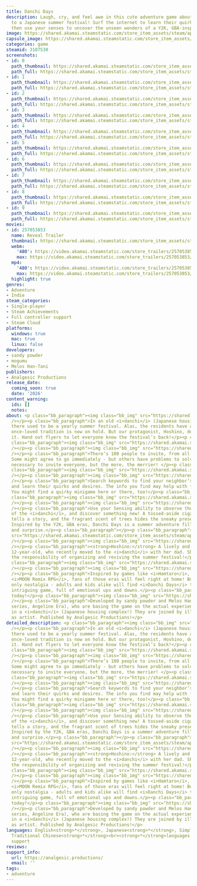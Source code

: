 ```yaml
---
title: Danchi Days
description: Laugh, cry, and feel awe in this cute adventure game about inviting characters
  to a Japanese summer festival! Surf the internet to learn their quirks and desires,
  then use your senses to uncover the unseen wonders of a Y2K, GBA-inspired world.
image: https://shared.akamai.steamstatic.com/store_item_assets/steam/apps/3107530/header.jpg?t=1733788693
capsule_image: https://shared.akamai.steamstatic.com/store_item_assets/steam/apps/3107530/6c0a9e5483db2e0a4517d246bfa565a939eea8aa/capsule_231x87.jpg?t=1733788693
categories: game
steamid: 3107530
screenshots:
- id: 0
  path_thumbnail: https://shared.akamai.steamstatic.com/store_item_assets/steam/apps/3107530/ss_1951fc39653ee1ed814771f347dca0d5ea9ca42a.600x338.jpg?t=1733788693
  path_full: https://shared.akamai.steamstatic.com/store_item_assets/steam/apps/3107530/ss_1951fc39653ee1ed814771f347dca0d5ea9ca42a.1920x1080.jpg?t=1733788693
- id: 1
  path_thumbnail: https://shared.akamai.steamstatic.com/store_item_assets/steam/apps/3107530/ss_9c65159bd6200f30654f0974ad7e618af49e0bc3.600x338.jpg?t=1733788693
  path_full: https://shared.akamai.steamstatic.com/store_item_assets/steam/apps/3107530/ss_9c65159bd6200f30654f0974ad7e618af49e0bc3.1920x1080.jpg?t=1733788693
- id: 2
  path_thumbnail: https://shared.akamai.steamstatic.com/store_item_assets/steam/apps/3107530/ss_4aa67da4bd4d102f6bcca53d93965d0f9eccdbd7.600x338.jpg?t=1733788693
  path_full: https://shared.akamai.steamstatic.com/store_item_assets/steam/apps/3107530/ss_4aa67da4bd4d102f6bcca53d93965d0f9eccdbd7.1920x1080.jpg?t=1733788693
- id: 3
  path_thumbnail: https://shared.akamai.steamstatic.com/store_item_assets/steam/apps/3107530/ss_f0dc94abbac9c4107b6ffb6726a45a2d8dac9a49.600x338.jpg?t=1733788693
  path_full: https://shared.akamai.steamstatic.com/store_item_assets/steam/apps/3107530/ss_f0dc94abbac9c4107b6ffb6726a45a2d8dac9a49.1920x1080.jpg?t=1733788693
- id: 4
  path_thumbnail: https://shared.akamai.steamstatic.com/store_item_assets/steam/apps/3107530/ss_ef06d7736e49f1c1330010d287ee4f823ca24d57.600x338.jpg?t=1733788693
  path_full: https://shared.akamai.steamstatic.com/store_item_assets/steam/apps/3107530/ss_ef06d7736e49f1c1330010d287ee4f823ca24d57.1920x1080.jpg?t=1733788693
- id: 5
  path_thumbnail: https://shared.akamai.steamstatic.com/store_item_assets/steam/apps/3107530/ss_c3bc71b7cbbb92a2d63bb84a29f1572c3c9d92e0.600x338.jpg?t=1733788693
  path_full: https://shared.akamai.steamstatic.com/store_item_assets/steam/apps/3107530/ss_c3bc71b7cbbb92a2d63bb84a29f1572c3c9d92e0.1920x1080.jpg?t=1733788693
- id: 6
  path_thumbnail: https://shared.akamai.steamstatic.com/store_item_assets/steam/apps/3107530/ss_e5f501865d33cdc98c2c19f5b86185f435c53231.600x338.jpg?t=1733788693
  path_full: https://shared.akamai.steamstatic.com/store_item_assets/steam/apps/3107530/ss_e5f501865d33cdc98c2c19f5b86185f435c53231.1920x1080.jpg?t=1733788693
- id: 7
  path_thumbnail: https://shared.akamai.steamstatic.com/store_item_assets/steam/apps/3107530/ss_4d66d31daff9c35ce36178b2df46b83bb996b139.600x338.jpg?t=1733788693
  path_full: https://shared.akamai.steamstatic.com/store_item_assets/steam/apps/3107530/ss_4d66d31daff9c35ce36178b2df46b83bb996b139.1920x1080.jpg?t=1733788693
- id: 8
  path_thumbnail: https://shared.akamai.steamstatic.com/store_item_assets/steam/apps/3107530/ss_0676e3abb4e7b1d81184e640ddb36861ebd48a79.600x338.jpg?t=1733788693
  path_full: https://shared.akamai.steamstatic.com/store_item_assets/steam/apps/3107530/ss_0676e3abb4e7b1d81184e640ddb36861ebd48a79.1920x1080.jpg?t=1733788693
- id: 9
  path_thumbnail: https://shared.akamai.steamstatic.com/store_item_assets/steam/apps/3107530/ss_f7d8d5e4ed6a9aa94ddc4146307ab18dbd7dc982.600x338.jpg?t=1733788693
  path_full: https://shared.akamai.steamstatic.com/store_item_assets/steam/apps/3107530/ss_f7d8d5e4ed6a9aa94ddc4146307ab18dbd7dc982.1920x1080.jpg?t=1733788693
movies:
- id: 257053853
  name: Reveal Trailer
  thumbnail: https://shared.akamai.steamstatic.com/store_item_assets/steam/apps/257053853/movie.293x165.jpg?t=1726059397
  webm:
    '480': https://video.akamai.steamstatic.com/store_trailers/257053853/movie480_vp9.webm?t=1726059397
    max: https://video.akamai.steamstatic.com/store_trailers/257053853/movie_max_vp9.webm?t=1726059397
  mp4:
    '480': https://video.akamai.steamstatic.com/store_trailers/257053853/movie480.mp4?t=1726059397
    max: https://video.akamai.steamstatic.com/store_trailers/257053853/movie_max.mp4?t=1726059397
  highlight: true
genres:
- Adventure
- Indie
steam_categories:
- Single-player
- Steam Achievements
- Full controller support
- Steam Cloud
platforms:
  windows: true
  mac: true
  linux: false
developers:
- sandy powder
- mogumu
- Melos Han-Tani
publishers:
- Analgesic Productions
release_date:
  coming_soon: true
  date: '2026'
content_warning:
  ids: []
  notes:
about: <p class="bb_paragraph"><img class="bb_img" src="https://shared.akamai.steamstatic.com/store_item_assets/steam/apps/3107530/extras/1.png?t=1733788693"
  /></p><p class="bb_paragraph">In an old <i>danchi</i> (Japanese housing complex),
  there used to be a yearly summer festival. Alas, the residents have aged, and the
  once-loved tradition is now on hold. But our protagonist, Hoshino, decides to revive
  it. Hand out flyers to let everyone know the festival’s back!</p><p class="bb_paragraph"></p><p
  class="bb_paragraph"><img class="bb_img" src="https://shared.akamai.steamstatic.com/store_item_assets/steam/apps/3107530/extras/DD_GIF_EN_InviteAnimations.gif?t=1733788693"
  /></p><p class="bb_paragraph"><img class="bb_img" src="https://shared.akamai.steamstatic.com/store_item_assets/steam/apps/3107530/extras/2.png?t=1733788693"
  /></p><p class="bb_paragraph">There’s 100 people to invite, from all walks of life!
  Some might agree to go immediately - but others have problems to solve. It's not
  necessary to invite everyone, but the more, the merrier! </p><p class="bb_paragraph"></p><p
  class="bb_paragraph"><img class="bb_img" src="https://shared.akamai.steamstatic.com/store_item_assets/steam/apps/3107530/extras/DD_GIF_EN_Talking.gif?t=1733788693"
  /></p><p class="bb_paragraph"><img class="bb_img" src="https://shared.akamai.steamstatic.com/store_item_assets/steam/apps/3107530/extras/3.png?t=1733788693"
  /></p><p class="bb_paragraph">Search keywords to find your neighbor’s personal webpages,
  and learn their quirks and desires. The info you find may help with festival preparations.
  You might find a quirky minigame here or there, too!</p><p class="bb_paragraph"></p><p
  class="bb_paragraph"><img class="bb_img" src="https://shared.akamai.steamstatic.com/store_item_assets/steam/apps/3107530/extras/DD_GIF_EN_Internet.gif?t=1733788693"
  /></p><p class="bb_paragraph"><img class="bb_img" src="https://shared.akamai.steamstatic.com/store_item_assets/steam/apps/3107530/extras/4.png?t=1733788693"
  /></p><p class="bb_paragraph">Use your Sensing ability to observe the rich world
  of the <i>danchi</i>, and discover something new! A tossed-aside cigarette butt
  tells a story, and the fragrant scent of trees hides the sneaky presence of a mosquito.
  Inspired by the Y2K, GBA eras, Danchi Days is a summer adventure filled with mystery
  and surprise.</p><p class="bb_paragraph"></p><p class="bb_paragraph"><img class="bb_img"
  src="https://shared.akamai.steamstatic.com/store_item_assets/steam/apps/3107530/extras/DD_GIF_EN_Sense.gif?t=1733788693"
  /></p><p class="bb_paragraph"><img class="bb_img" src="https://shared.akamai.steamstatic.com/store_item_assets/steam/apps/3107530/extras/5.png?t=1733788693"
  /></p><p class="bb_paragraph"><strong>Hoshino:</strong> A lively and passionate
  12-year-old, who recently moved to the <i>danchi</i> with her dad. She takes on
  the responsibility of organizing and reviving the summer festival!</p><p class="bb_paragraph"></p><p
  class="bb_paragraph"><img class="bb_img" src="https://shared.akamai.steamstatic.com/store_item_assets/steam/apps/3107530/extras/DD_GIF_EN_Hoshino.gif?t=1733788693"
  /></p><p class="bb_paragraph"><img class="bb_img" src="https://shared.akamai.steamstatic.com/store_item_assets/steam/apps/3107530/extras/6.png?t=1733788693"
  /></p><p class="bb_paragraph">Inspired by games like <i>Hamtaro</i>, <i>EarthBound</i>,
  <i>MOON Remix RPG</i>, fans of those eras will feel right at home! But there’s not
  only nostalgia - adults and kids alike will find <i>Danchi Days</i> to be a fresh,
  intriguing game, full of emotional ups and downs.</p><p class="bb_paragraph">Wishlist
  today!</p><p class="bb_paragraph"><img class="bb_img" src="https://shared.akamai.steamstatic.com/store_item_assets/steam/apps/3107530/extras/7.png?t=1733788693"
  /></p><p class="bb_paragraph">Developed by sandy powder and Melos Han-Tani (Anodyne
  series, Angeline Era), who are basing the game on the actual experience of living
  in a <i>danchi</i> (Japanese housing complex!) They are joined by illustrator mogumu
  as artist. Published by Analgesic Productions!</p>
detailed_description: <p class="bb_paragraph"><img class="bb_img" src="https://shared.akamai.steamstatic.com/store_item_assets/steam/apps/3107530/extras/1.png?t=1733788693"
  /></p><p class="bb_paragraph">In an old <i>danchi</i> (Japanese housing complex),
  there used to be a yearly summer festival. Alas, the residents have aged, and the
  once-loved tradition is now on hold. But our protagonist, Hoshino, decides to revive
  it. Hand out flyers to let everyone know the festival’s back!</p><p class="bb_paragraph"></p><p
  class="bb_paragraph"><img class="bb_img" src="https://shared.akamai.steamstatic.com/store_item_assets/steam/apps/3107530/extras/DD_GIF_EN_InviteAnimations.gif?t=1733788693"
  /></p><p class="bb_paragraph"><img class="bb_img" src="https://shared.akamai.steamstatic.com/store_item_assets/steam/apps/3107530/extras/2.png?t=1733788693"
  /></p><p class="bb_paragraph">There’s 100 people to invite, from all walks of life!
  Some might agree to go immediately - but others have problems to solve. It's not
  necessary to invite everyone, but the more, the merrier! </p><p class="bb_paragraph"></p><p
  class="bb_paragraph"><img class="bb_img" src="https://shared.akamai.steamstatic.com/store_item_assets/steam/apps/3107530/extras/DD_GIF_EN_Talking.gif?t=1733788693"
  /></p><p class="bb_paragraph"><img class="bb_img" src="https://shared.akamai.steamstatic.com/store_item_assets/steam/apps/3107530/extras/3.png?t=1733788693"
  /></p><p class="bb_paragraph">Search keywords to find your neighbor’s personal webpages,
  and learn their quirks and desires. The info you find may help with festival preparations.
  You might find a quirky minigame here or there, too!</p><p class="bb_paragraph"></p><p
  class="bb_paragraph"><img class="bb_img" src="https://shared.akamai.steamstatic.com/store_item_assets/steam/apps/3107530/extras/DD_GIF_EN_Internet.gif?t=1733788693"
  /></p><p class="bb_paragraph"><img class="bb_img" src="https://shared.akamai.steamstatic.com/store_item_assets/steam/apps/3107530/extras/4.png?t=1733788693"
  /></p><p class="bb_paragraph">Use your Sensing ability to observe the rich world
  of the <i>danchi</i>, and discover something new! A tossed-aside cigarette butt
  tells a story, and the fragrant scent of trees hides the sneaky presence of a mosquito.
  Inspired by the Y2K, GBA eras, Danchi Days is a summer adventure filled with mystery
  and surprise.</p><p class="bb_paragraph"></p><p class="bb_paragraph"><img class="bb_img"
  src="https://shared.akamai.steamstatic.com/store_item_assets/steam/apps/3107530/extras/DD_GIF_EN_Sense.gif?t=1733788693"
  /></p><p class="bb_paragraph"><img class="bb_img" src="https://shared.akamai.steamstatic.com/store_item_assets/steam/apps/3107530/extras/5.png?t=1733788693"
  /></p><p class="bb_paragraph"><strong>Hoshino:</strong> A lively and passionate
  12-year-old, who recently moved to the <i>danchi</i> with her dad. She takes on
  the responsibility of organizing and reviving the summer festival!</p><p class="bb_paragraph"></p><p
  class="bb_paragraph"><img class="bb_img" src="https://shared.akamai.steamstatic.com/store_item_assets/steam/apps/3107530/extras/DD_GIF_EN_Hoshino.gif?t=1733788693"
  /></p><p class="bb_paragraph"><img class="bb_img" src="https://shared.akamai.steamstatic.com/store_item_assets/steam/apps/3107530/extras/6.png?t=1733788693"
  /></p><p class="bb_paragraph">Inspired by games like <i>Hamtaro</i>, <i>EarthBound</i>,
  <i>MOON Remix RPG</i>, fans of those eras will feel right at home! But there’s not
  only nostalgia - adults and kids alike will find <i>Danchi Days</i> to be a fresh,
  intriguing game, full of emotional ups and downs.</p><p class="bb_paragraph">Wishlist
  today!</p><p class="bb_paragraph"><img class="bb_img" src="https://shared.akamai.steamstatic.com/store_item_assets/steam/apps/3107530/extras/7.png?t=1733788693"
  /></p><p class="bb_paragraph">Developed by sandy powder and Melos Han-Tani (Anodyne
  series, Angeline Era), who are basing the game on the actual experience of living
  in a <i>danchi</i> (Japanese housing complex!) They are joined by illustrator mogumu
  as artist. Published by Analgesic Productions!</p>
languages: English<strong>*</strong>, Japanese<strong>*</strong>, Simplified Chinese<strong>*</strong>,
  Traditional Chinese<strong>*</strong><br><strong>*</strong>languages with full audio
  support
reviews:
support_info:
  url: https://analgesic.productions/
  email: ''
tags:
- adventure
---
```


